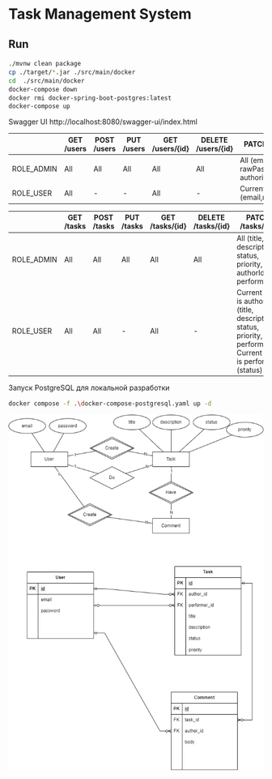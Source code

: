 # Task Management System

## Run

```bash
./mvnw clean package
cp ./target/*.jar ./src/main/docker
cd  ./src/main/docker
docker-compose down
docker rmi docker-spring-boot-postgres:latest
docker-compose up
```

Swagger UI
http://localhost:8080/swagger-ui/index.html

|            | GET /users | POST /users | PUT /users | GET /users/{id} | DELETE /users/{id} | PATCH /users/{id}                     |
|------------|------------|-------------|------------|-----------------|--------------------|---------------------------------------|
| ROLE_ADMIN | All        | All         | All        | All             | All                | All (email, rawPassword, authorities) |
| ROLE_USER  | All        | -           | -          | All             | -                  | Current user only (email,rawPassword) |


|            | GET /tasks | POST /tasks | PUT /tasks | GET /tasks/{id} | DELETE /tasks/{id} | PATCH /tasks/{id}                                                                                                  |
|------------|------------|-------------|------------|-----------------|--------------------|--------------------------------------------------------------------------------------------------------------------|
| ROLE_ADMIN | All        | All         | All        | All             | All                | All (title, description, status, priority, authorId, performerId)                                                  |
| ROLE_USER  | All        | All         | -          | All             | -                  | Current user is author (title, description, status, priority, performerId)<br/> Current user is performer (status) |

Запуск PostgreSQL для локальной разработки
```bash
docker compose -f .\docker-compose-postgresql.yaml up -d
```

<img src="ER.drawio.png" alt="" />